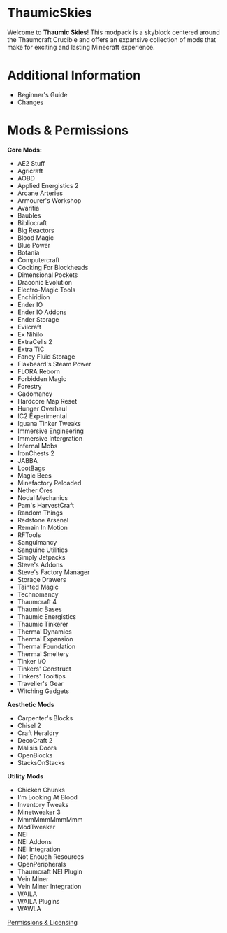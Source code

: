 # ThaumicSkies
Welcome to **Thaumic Skies**! This modpack is a skyblock centered around the Thaumcraft Crucible and offers an expansive collection of mods that make for exciting and lasting Minecraft experience. 

# Additional Information
* Beginner's Guide
* Changes

# Mods & Permissions
**Core Mods:**
* AE2 Stuff  
* Agricraft  
* AOBD  
* Applied Energistics 2  
* Arcane Arteries  
* Armourer's Workshop  
* Avaritia  
* Baubles  
* Bibliocraft  
* Big Reactors  
* Blood Magic  
* Blue Power  
* Botania  
* Computercraft  
* Cooking For Blockheads  
* Dimensional Pockets  
* Draconic Evolution  
* Electro-Magic Tools  
* Enchiridion  
* Ender IO  
* Ender IO Addons  
* Ender Storage  
* Evilcraft  
* Ex Nihilo  
* ExtraCells 2  
* Extra TiC  
* Fancy Fluid Storage  
* Flaxbeard's Steam Power  
* FLORA Reborn  
* Forbidden Magic  
* Forestry  
* Gadomancy  
* Hardcore Map Reset  
* Hunger Overhaul  
* IC2 Experimental  
* Iguana Tinker Tweaks  
* Immersive Engineering  
* Immersive Intergration  
* Infernal Mobs  
* IronChests 2  
* JABBA  
* LootBags  
* Magic Bees  
* Minefactory Reloaded  
* Nether Ores  
* Nodal Mechanics  
* Pam's HarvestCraft  
* Random Things  
* Redstone Arsenal  
* Remain In Motion  
* RFTools  
* Sanguimancy  
* Sanguine Utilities  
* Simply Jetpacks  
* Steve's Addons  
* Steve's Factory Manager  
* Storage Drawers  
* Tainted Magic  
* Technomancy  
* Thaumcraft 4  
* Thaumic Bases  
* Thaumic Energistics  
* Thaumic Tinkerer  
* Thermal Dynamics  
* Thermal Expansion  
* Thermal Foundation  
* Thermal Smeltery  
* Tinker I/O  
* Tinkers' Construct  
* Tinkers' Tooltips  
* Traveller's Gear  
* Witching Gadgets  

**Aesthetic Mods**
* Carpenter's Blocks  
* Chisel 2  
* Craft Heraldry  
* DecoCraft 2  
* Malisis Doors  
* OpenBlocks  
* StacksOnStacks  

**Utility Mods**
* Chicken Chunks  
* I'm Looking At Blood  
* Inventory Tweaks  
* Minetweaker 3  
* MmmMmmMmmMmm  
* ModTweaker  
* NEI  
* NEI Addons  
* NEI Integration  
* Not Enough Resources  
* OpenPeripherals  
* Thaumcraft NEI Plugin  
* Vein Miner  
* Vein Miner Integration  
* WAILA  
* WAILA Plugins  
* WAWLA  

[Permissions & Licensing](https://docs.google.com/spreadsheets/d/1rqOnc2B9PHJvm6slR8RRs7aNoI_KgYVxJQlU2uLOFf0/edit#gid=0&vpid=A1)